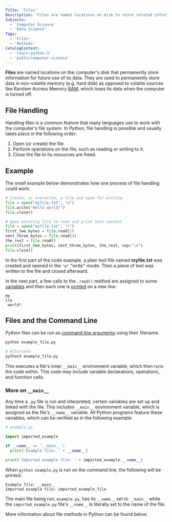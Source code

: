 ```yaml
---
Title: 'Files'
Description: 'Files are named locations on disk to store related information that can be used in Python.'
Subjects:
  - 'Computer Science'
  - 'Data Science'
Tags:
  - 'Files'
  - 'Methods'
CatalogContent:
  - 'learn-python-3'
  - 'paths/computer-science'
---
```


**Files** are named locations on the computer's disk that permanently store information for future use of its data. They are used to permanently store data in non-volatile memory (e.g. hard disk) as opposed to volatile sources like Random Access Memory [RAM](https://www.codecademy.com/resources/docs/general/ram), which loses its data when the computer is turned off.

## File Handling

Handling files is a common feature that many languages use to work with the computer's file system. In Python, file handling is possible and usually takes place in the following order:

1. Open (or create) the file.
2. Perform operations on the file, such as reading or writing to it.
3. Close the file to its resources are freed.

## Example

The small example below demonstrates how one process of file handling could work:

```py
# Create, or overwrite, a file and open for writing
file = open("myfile.txt", "w")
file.write("Hello world!")
file.close()

# Open existing file to read and print text content
file = open("myfile.txt", "r")
first_two_bytes = file.read(2)
next_three_bytes = file.read(3)
the_rest = file.read()
print(first_two_bytes, next_three_bytes, the_rest, sep="\n")
file.close()
```

In the first part of the code example, a plain text file named **myfile.txt** was created and opened in the `"w"` "write"-mode. Then a piece of text was written to the file and closed afterward.

In the next part, a few calls to the `.read()` method are assigned to some [variables](https://www.codecademy.com/resources/docs/python/variables) and then each one is [printed](https://www.codecademy.com/resources/docs/python/built-in-functions/print) on a new line:

```shell
He
llo
 world!
```

## Files and the Command Line

Python files can be run as [command line arguments](https://www.codecademy.com/resources/docs/python/command-line-arguments) using their filename.

```bash
python example_file.py

# Alternate
python3 example_file.py
```

This executes a file's inner `__main__` environment variable, which then runs the code within. This code may include variable declarations, operations, and function calls.

### More on `__main__`

Any time a `.py` file is run and interpreted, certain variables are set up and linked with the file. This includes `__main__` environment variable, which is assigned as the file's `__name__` variable. All Python programs feature these variables, which can be verified as in the following example:

```py
# example.py

import imported_example

if __name__ == '__main__':
  print('Example file: ' + __name__)

print('Imported example file: ' + imported_example.__name__)
```

When `python example.py` is run on the command line, the following will be printed:

```shell
Example file: __main__
Imported example file: imported_example_file
```

The main file being run, `example.py`, has its `__name__` set to `__main__` while the `imported_example.py` file's `__name__` is literally set to the name of the file.

More information about file methods in Python can be found below.

